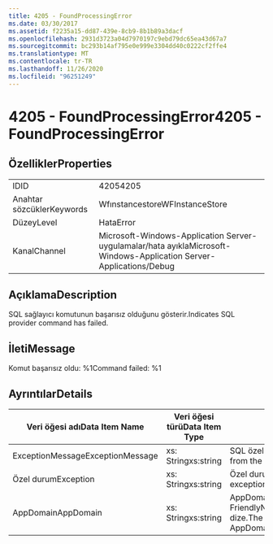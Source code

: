 ```yaml
---
title: 4205 - FoundProcessingError
ms.date: 03/30/2017
ms.assetid: f2235a15-dd87-439e-8cb9-8b1b89a3dacf
ms.openlocfilehash: 2931d3723a04d7970197c9ebd79dc65ea43d67a7
ms.sourcegitcommit: bc293b14af795e0e999e3304dd40c0222cf2ffe4
ms.translationtype: MT
ms.contentlocale: tr-TR
ms.lasthandoff: 11/26/2020
ms.locfileid: "96251249"
---
```

# <a name="4205---foundprocessingerror"></a><span data-ttu-id="ccebe-102">4205 - FoundProcessingError</span><span class="sxs-lookup"><span data-stu-id="ccebe-102">4205 - FoundProcessingError</span></span>

## <a name="properties"></a><span data-ttu-id="ccebe-103">Özellikler</span><span class="sxs-lookup"><span data-stu-id="ccebe-103">Properties</span></span>  
  
|||  
|-|-|  
|<span data-ttu-id="ccebe-104">ID</span><span class="sxs-lookup"><span data-stu-id="ccebe-104">ID</span></span>|<span data-ttu-id="ccebe-105">4205</span><span class="sxs-lookup"><span data-stu-id="ccebe-105">4205</span></span>|  
|<span data-ttu-id="ccebe-106">Anahtar sözcükler</span><span class="sxs-lookup"><span data-stu-id="ccebe-106">Keywords</span></span>|<span data-ttu-id="ccebe-107">Wfınstancestore</span><span class="sxs-lookup"><span data-stu-id="ccebe-107">WFInstanceStore</span></span>|  
|<span data-ttu-id="ccebe-108">Düzey</span><span class="sxs-lookup"><span data-stu-id="ccebe-108">Level</span></span>|<span data-ttu-id="ccebe-109">Hata</span><span class="sxs-lookup"><span data-stu-id="ccebe-109">Error</span></span>|  
|<span data-ttu-id="ccebe-110">Kanal</span><span class="sxs-lookup"><span data-stu-id="ccebe-110">Channel</span></span>|<span data-ttu-id="ccebe-111">Microsoft-Windows-Application Server-uygulamalar/hata ayıkla</span><span class="sxs-lookup"><span data-stu-id="ccebe-111">Microsoft-Windows-Application Server-Applications/Debug</span></span>|  
  
## <a name="description"></a><span data-ttu-id="ccebe-112">Açıklama</span><span class="sxs-lookup"><span data-stu-id="ccebe-112">Description</span></span>  

 <span data-ttu-id="ccebe-113">SQL sağlayıcı komutunun başarısız olduğunu gösterir.</span><span class="sxs-lookup"><span data-stu-id="ccebe-113">Indicates SQL provider command has failed.</span></span>  
  
## <a name="message"></a><span data-ttu-id="ccebe-114">İleti</span><span class="sxs-lookup"><span data-stu-id="ccebe-114">Message</span></span>  

 <span data-ttu-id="ccebe-115">Komut başarısız oldu: %1</span><span class="sxs-lookup"><span data-stu-id="ccebe-115">Command failed: %1</span></span>  
  
## <a name="details"></a><span data-ttu-id="ccebe-116">Ayrıntılar</span><span class="sxs-lookup"><span data-stu-id="ccebe-116">Details</span></span>  
  
|<span data-ttu-id="ccebe-117">Veri öğesi adı</span><span class="sxs-lookup"><span data-stu-id="ccebe-117">Data Item Name</span></span>|<span data-ttu-id="ccebe-118">Veri öğesi türü</span><span class="sxs-lookup"><span data-stu-id="ccebe-118">Data Item Type</span></span>|<span data-ttu-id="ccebe-119">Açıklama</span><span class="sxs-lookup"><span data-stu-id="ccebe-119">Description</span></span>|  
|--------------------|--------------------|-----------------|  
|<span data-ttu-id="ccebe-120">ExceptionMessage</span><span class="sxs-lookup"><span data-stu-id="ccebe-120">ExceptionMessage</span></span>|<span data-ttu-id="ccebe-121">xs: String</span><span class="sxs-lookup"><span data-stu-id="ccebe-121">xs:string</span></span>|<span data-ttu-id="ccebe-122">SQL özel durumunun iletisi.</span><span class="sxs-lookup"><span data-stu-id="ccebe-122">The message from the SQL exception.</span></span>|  
|<span data-ttu-id="ccebe-123">Özel durum</span><span class="sxs-lookup"><span data-stu-id="ccebe-123">Exception</span></span>|<span data-ttu-id="ccebe-124">xs: String</span><span class="sxs-lookup"><span data-stu-id="ccebe-124">xs:string</span></span>|<span data-ttu-id="ccebe-125">Özel durum için özel durum ayrıntıları</span><span class="sxs-lookup"><span data-stu-id="ccebe-125">The exception details for the exception</span></span>|  
|<span data-ttu-id="ccebe-126">AppDomain</span><span class="sxs-lookup"><span data-stu-id="ccebe-126">AppDomain</span></span>|<span data-ttu-id="ccebe-127">xs: String</span><span class="sxs-lookup"><span data-stu-id="ccebe-127">xs:string</span></span>|<span data-ttu-id="ccebe-128">AppDomain. CurrentDomain. FriendlyName tarafından döndürülen dize.</span><span class="sxs-lookup"><span data-stu-id="ccebe-128">The string returned by AppDomain.CurrentDomain.FriendlyName.</span></span>|
